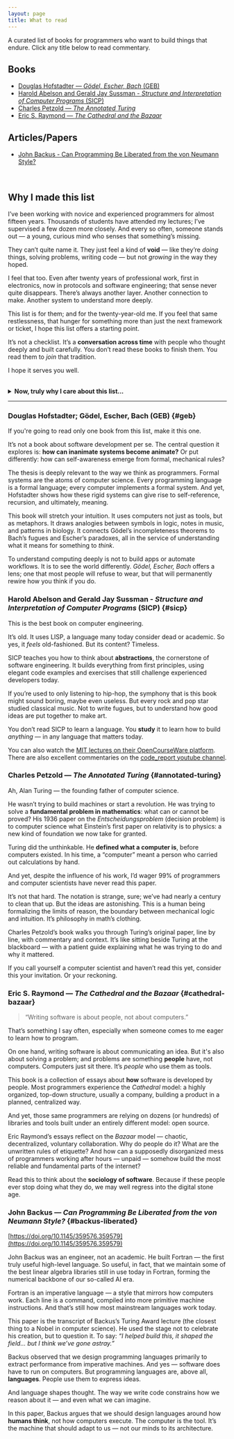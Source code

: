 ```yaml
---
layout: page
title: What to read
---
```


A curated list of books for programmers who want to build things that endure.
Click any title below to read commentary.

## Books

- [Douglas Hofstadter — *Gödel, Escher, Bach* (GEB)](#geb)
- [Harold Abelson and Gerald Jay Sussman - *Structure and Interpretation of Computer Programs* (SICP)](#sicp)
- [Charles Petzold — *The Annotated Turing*](#annotated-turing)
- [Eric S. Raymond — *The Cathedral and the Bazaar*](#cathedral-bazaar)

## Articles/Papers

- [John Backus - Can Programming Be Liberated from the von Neumann Style?](#backus-liberated)

<br>

## Why I made this list

I’ve been working with novice and experienced programmers for almost fifteen years.
Thousands of students have attended my lectures; I’ve supervised a few dozen more closely.
And every so often, someone stands out — a young, curious mind who senses that something’s missing.

They can’t quite name it.
They just feel a kind of **void** — like they’re *doing* things, solving problems, writing code — but not *growing* in the way they hoped.

I feel that too.
Even after twenty years of professional work, first in electronics, now in protocols and software engineering;
that sense never quite disappears.
There’s always another layer.
Another connection to make.
Another system to understand more deeply.

This list is for them; and for the twenty-year-old me.
If you feel that same restlessness, that hunger for something more than just the next framework or ticket, I hope this list offers a starting point.

It’s not a checklist.
It’s a **conversation across time** with people who thought deeply and built carefully.
You don’t read these books to finish them.
You read them to *join* that tradition.

I hope it serves you well.

<br>
<details>
<summary><strong>Now, truly why I care about this list...</strong></summary>
<div>

<h2>Most software today is built to be forgotten</h2>

<p>Written in haste, layered with abstractions, then discarded with the next trend.
We build like amnesiacs: few know how the systems beneath them truly work.
Fewer care.
The result is not progress, but erosion masked as innovation.
Like a civilization building towers higher and higher while forgetting how to quarry stone.</p>

<p>Jonathan Blow warned us of this trajectory:
a slow technological decline driven not by catastrophe, but by accumulated ignorance.
As layers pile on, foundations are lost.
One day, the lights will go out—not because no one tried to keep them on, but because no one remembered how.</p>

<p>There is another path.</p>

<p>We can choose to treat software not as a disposable product, but as a form of cultural expression.
A craft whose goal is not speed or scale, but clarity, permanence, and meaning.</p>

<p>This is the path of Emacs, Vim, Unix, and many other libraries and systems built and maintained in C — that old, unsafe language.
The very same language used to build and maintain most of the internet’s infrastructure.
Systems some now call “legacy,” but which are, in truth, civilizational infrastructure.</p>

<p>People say JavaScript is the language of the internet.</p>

<p>It is not.</p>

<p>The true languages of the internet are plain old C and C++, the very languages no one wants to teach or learn anymore.
Sorry to say, but JavaScript is just a rushed wrapper over decades of C and C++.
It can do some cool, good-looking stuff, because the marvel that is a modern web browser; guess what, written in C and C++.
But we can’t count on it to keep the edifice from falling apart.</p>

<p>Don’t get me wrong — we need those things too.
A Ferrari isn’t a Ferrari without leather seats and polished interiors.
But no one dreams of owning one because of the leather.
They dream of the engine, the pristine mechanics, the architecture that makes performance possible, and the artisanship of a machine built by engineers and technicians who are also craftsmen.</p>

<p>These things have not survived in spite of their age.
They have survided because some people took the time to develop rare and deliberate skills.
They have survived because these people want to transcend their own lives by doing timeless artifacts.</p>

<p>To walk this path requires more than technical competence.
It requires erudition.</p>

<p>Erudition is not mere knowledge—it is the discipline of memory.
It is the refusal to discard what came before simply because it is old.
It is what separates the craftsman from the technician.
The former builds tools; the latter uses them.</p>

<p>This is not a call for nostalgia.
It is a call for depth.</p>

<p>Edsger Dijkstra argued that software should be beautiful, that clarity and elegance are moral virtues in code.
Richard Stallman, despite his politics, glimpsed something similar: software, if well written and liberated from arbitrary dependencies, becomes free from its creators.
It becomes self-sufficient, a thing that exists on its own terms.</p>

<p>To write such software is not merely engineering.
It is a form of authorship.</p>

<p>And yet, why bother?</p>

<p>Economics can’t fully explain open source.
Eric Raymond got close.
Yes, incentives matter, but the real motivation is harder to measure.
It’s not just reputation or signaling.
It’s something older, deeper.
The pride of the artisan.
The drive to leave something behind.
The desire to see one's soul reflected in a functioning machine.</p>

<p>We don't need more developers.
We need stewards of tradition.
Programmers who see themselves as participants in a conversation older than their tools.
Programmers who understand that code is not just meant to work, but to last.</p>

<h4>On Education and the Cult of Utility</h4>

<p>Our institutions are not preparing the next generation to build what endures.
I know that very well, I'm a professor at a major university in Brazil.
And truth be told, I'm probably more part of the problem than the solution.</p>

<p>Schools are increasingly pressured into “project-based,” “real-world,” “hands-on” pedagogies—buzzwords that too often mean building whatever solves the most immediate problem, then moving on.
This is the educational branch of the same Silicon Valley rot: fail fast, fail often, ship it, forget it.</p>

<p>At the same time, theory-driven programs—those that ground students in algorithms, computation, and systems—are dismissed as outmoded.
Why study SMTP when you can deploy a serverless app in five minutes?
Why implement a shell when you can call one?
Why understand when you can use?</p>

<p>This is a catastrophe disguised as relevance.</p>

<p>Real-world problems aren’t just the ones we face now—they are the ones we’ve already solved.
The wheel, once invented, is worth studying.
But we rarely ask students to reimplement anything that matters.
How many have written a shell?
A CLI email client?
A toy compiler?
A browser?
An operating system?
These are exercises not in nostalgia, but in transmission—how to pass down the thinking behind software that actually lasts.</p>

<p>Instead, we hand students tools as if they were gifts from God.</p>

<p>But God does not maintain software. That’s up to us.</p>

<p>But wait, Edil — what do you mean by <em>us</em>?
Where’s the timeless code you’ve written yourself?
You might ask me that.
And it hits me hard.
I truly envy some of the programmers I’ve worked with. 
When I watch them do their craft, I wish I were doing that too.</p>

<p>But I’ve also come to realize that, almost as important as having the artists working, is inspiring and guiding the next generation of artists.
I believe I could be building good software.
But I also believe I’m most valuable when I help build good people.</p>

<p>I hope I’m doing that well enough.
But only time will tell.
And I don’t care if nobody sees it.
I’m trying to shape people in a tradition I believe leads to real progress, not just good-looking frontends.
If two or three of them end up helping to build something truly foundational — something that lasts — that’s probably more than I could have done myself.</p>

<h4>On AI and the Seduction of Vibe Coding</h4>

<p>The recent obsession with large language models has amplified the very disease we aim to treat.
It is now fashionable to "vibe code"; to prompt a machine, skim the output, and paste until it runs.
It feels like programming.
It looks like productivity.
But it is neither.</p>

<p>Vibe coding is just the latest form of disposable software creation.
It encourages the illusion of mastery while hollowing out the discipline itself.
You are not becoming a better developer by prompting until it compiles.
You are simply becoming a more efficient operator of a glorified autocomplete engine.</p>

<p>There is nothing wrong with using LLMs, when used with intentionality and craft.
For the erudite programmer, these models are like sharpened chef’s knives: amazing tools for thought that can accelerate judgment, precision, and depth.
But in unskilled hands, they do not produce better software.
They produce more software.
Worse software.
Cheap, flimsy, mass-produced code—the Chinese plastic of the digital world.</p>

<p>And worst of all:
we are deceiving ourselves.
We confuse activity with learning.
We conflate output with experience.
We mistake convenience for growth.</p>

<p>Like junk food for the mind, we’re intoxicating ourselves with crap software.
It fills you up, but it doesn’t nourish.
And over time, it rots your taste, until you can’t even tell the difference between a fine wine and vinegar.</p>

<p>This is why we read.
Not to memorize syntax, but to train our taste.
Not to chase novelty, but to understand roots.
Not to master tools, but to become worthy of building them.</p>

<p>Let others chase the ephemeral.
We are here to build what endures.</p>

<h4>Why I Care About This List</h4>

<p>Because I remember, every single day, what it feels like to be lost in the noise.
To want to become a great engineer, but not know where to look.
To feel that something important is missing, some deeper foundation, and yet be handed only tools, frameworks, and deadlines.
And to feel lonely (and a little afraid that I'm crazy) because no one around seems to feel the same.</p>
    
<p>This list is my attempt to push back against that.
To offer a path.
A tradition.
Not a curriculum.
Not a checklist.
Just a thread you can pull — if you're ready to go deeper.</p>

<p>This is a way to start a conversation with the great minds who came before us.
Because great people have always existed.
Because brilliant thinkers lost sleep over the problems we now treat as trivial.
Because they offered solutions in a time of scarcity, when computing was expensive, memory was counted in kilobytes, and mistakes had consequences.
They had no resources to waste like we do now.</p>

<p>I’ve read every reference in this list — some of them many times.
I’ve read far more than what’s here, but these are the books that made me think.
These are the ones I wish I had started with, twenty years ago.
No, these are the ones I wish I had read in spite of all others.
I can’t go back in time.
But maybe I can help someone else avoid the fast-food books and disposable references.</p>

<p>Learning is not a linear process.
Other than <em>GEB</em> and <em>SICP</em>, I don’t think there’s a right order to begin digesting these works.
Embrace the chaos.
Read these books in any order.
Study them while you work your day job.
Keep your mind’s eyes sharp and open and over time, you’ll begin to see where the pieces connect, and how to create better artifacts.
Not by doing it right the first time, but by iterating.
By refining.
By caring.</p>

<p>Finally, I care because I’ve seen what happens when a curious student finds the right book or the right questions at the right time.
It changes everything.
Sometimes, all someone needs is a door left slightly open, and a hint that there’s more on the other side.</p>

</div>
</details>

---

### Douglas Hofstadter; Gödel, Escher, Bach (GEB) {#geb}
If you're going to read only one book from this list, make it this one.

It’s not a book about software development per se.
The central question it explores is:
**how can inanimate systems become animate?**
Or put differently: how can self-awareness emerge from formal, mechanical rules?

The thesis is deeply relevant to the way we think as programmers.
Formal systems are the atoms of computer science.
Every programming language is a formal language; every computer implements a formal system.
And yet, Hofstadter shows how these rigid systems can give rise to self-reference, recursion, and ultimately, meaning.

This book will stretch your intuition.
It uses computers not just as tools, but as metaphors.
It draws analogies between symbols in logic, notes in music, and patterns in biology.
It connects Gödel’s incompleteness theorems to Bach’s fugues and Escher’s paradoxes, all in the service of understanding what it means for something to *think*.

To understand computing deeply is not to build apps or automate workflows.
It is to see the world differently.
*Gödel, Escher, Bach* offers a lens; one that most people will refuse to wear, but that will permanently rewire how you think if you do.

### Harold Abelson and Gerald Jay Sussman - *Structure and Interpretation of Computer Programs* (SICP) {#sicp}
This is the best book on computer engineering.

It’s old. It uses LISP, a language many today consider dead or academic.
So yes, it *feels* old-fashioned.
But its content?
Timeless.

SICP teaches you how to think about **abstractions**, the cornerstone of software engineering.
It builds everything from first principles, using elegant code examples and exercises that still challenge experienced developers today.

If you’re used to only listening to hip-hop, the symphony that is this book might sound boring, maybe even useless.
But every rock and pop star studied classical music.
Not to write fugues, but to understand how good ideas are put together to make art.

You don’t read SICP to learn a language.
You **study** it to learn how to build *anything* — in any language that matters today.

You can also watch the [MIT lectures on their OpenCourseWare platform](https://ocw.mit.edu/courses/6-001-structure-and-interpretation-of-computer-programs-spring-2005).
There are also excellent commentaries on the [code_report youtube channel](https://youtube.com/playlist?list=PLVFrD1dmDdvdvWFK8brOVNL7bKHpE-9w0&si=I5TNlBWIYFl9nXHo).

### Charles Petzold — *The Annotated Turing* {#annotated-turing}

Ah, Alan Turing — the founding father of computer science.

He wasn’t trying to build machines or start a revolution.
He was trying to solve a **fundamental problem in mathematics**:
what can or cannot be proved?
His 1936 paper on the *Entscheidungsproblem* (decision problem) is to computer science what Einstein’s first paper on relativity is to physics: a new kind of foundation we now take for granted.

Turing did the unthinkable.
He **defined what a computer is**, before computers existed.
In his time, a “computer” meant a person who carried out calculations by hand.

And yet, despite the influence of his work, I’d wager 99% of programmers and computer scientists have never read this paper.

It’s not that hard.
The notation is strange, sure; we’ve had nearly a century to clean that up.
But the ideas are astonishing.
This is a human being formalizing the limits of reason, the boundary between mechanical logic and intuition.
It’s philosophy in math’s clothing.

Charles Petzold’s book walks you through Turing’s original paper, line by line, with commentary and context.
It’s like sitting beside Turing at the blackboard — with a patient guide explaining what he was trying to do and why it mattered.

If you call yourself a computer scientist and haven’t read this yet, consider this your invitation.
Or your reckoning.

### Eric S. Raymond — *The Cathedral and the Bazaar* {#cathedral-bazaar}

> “Writing software is about people, not about computers.”

That’s something I say often, especially when someone comes to me eager to learn how to program.

On one hand, writing software is about communicating an idea.
But it's also about solving a problem; and problems are something **people** have, not computers.
Computers just sit there.
It’s *people* who use them as tools.

This book is a collection of essays about **how** software is developed by people.
Most programmers experience the *Cathedral* model:
a highly organized, top-down structure, usually a company, building a product in a planned, centralized way.

And yet, those same programmers are relying on dozens (or hundreds) of libraries and tools built under an entirely different model: open source.

Eric Raymond’s essays reflect on the *Bazaar* model — chaotic, decentralized, voluntary collaboration.
Why do people do it?
What are the unwritten rules of etiquette?
And how can a supposedly disorganized mess of programmers working after hours — unpaid — somehow build the most reliable and fundamental parts of the internet?

Read this to think about the **sociology of software**.
Because if these people ever stop doing what they do, we may well regress into the digital stone age.

### John Backus — *Can Programming Be Liberated from the von Neumann Style?* {#backus-liberated}
[https://doi.org/10.1145/359576.359579](https://doi.org/10.1145/359576.359579)

John Backus was an engineer, not an academic.
He built Fortran — the first truly useful high-level language.
So useful, in fact, that we maintain some of the best linear algebra libraries still in use today in Fortran, forming the numerical backbone of our so-called AI era.

Fortran is an imperative language — a style that mirrors how computers work.
Each line is a command, compiled into more primitive machine instructions.
And that’s still how most mainstream languages work today.

This paper is the transcript of Backus’s Turing Award lecture (the closest thing to a Nobel in computer science).
He used the stage not to celebrate his creation, but to question it.
To say: *“I helped build this, it shaped the field… but I think we’ve gone astray.”*

Backus observed that we design programming languages primarily to extract performance from imperative machines.
And yes — software does have to run on computers.
But programming languages are, above all, **languages**.
People use them to express ideas.

And language shapes thought.
The way we write code constrains how we reason about it — and even what we can imagine.

In this paper, Backus argues that we should design languages around how **humans think**, not how computers execute.
The computer is the tool.
It’s the machine that should adapt to us — not our minds to its architecture.
